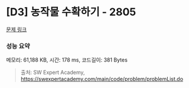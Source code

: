 # [D3] 농작물 수확하기 - 2805 

[문제 링크](https://swexpertacademy.com/main/code/problem/problemDetail.do?contestProbId=AV7GLXqKAWYDFAXB) 

### 성능 요약

메모리: 61,188 KB, 시간: 178 ms, 코드길이: 381 Bytes



> 출처: SW Expert Academy, https://swexpertacademy.com/main/code/problem/problemList.do